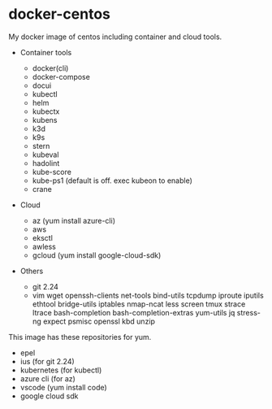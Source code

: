 # docker-centos
My docker image of centos including container and cloud tools.

* Container tools
  * docker(cli)
  * docker-compose
  * docui
  * kubectl
  * helm
  * kubectx
  * kubens
  * k3d
  * k9s
  * stern
  * kubeval
  * hadolint
  * kube-score
  * kube-ps1 (default is off. exec kubeon to enable)
  * crane

* Cloud
  * az (yum install azure-cli)
  * aws
  * eksctl
  * awless
  * gcloud (yum install google-cloud-sdk)

* Others
  * git 2.24
  * vim wget openssh-clients net-tools bind-utils tcpdump iproute iputils ethtool bridge-utils iptables nmap-ncat less screen tmux strace ltrace bash-completion bash-completion-extras yum-utils jq stress-ng expect psmisc openssl kbd unzip

This image has these repositories for yum.

* epel
* ius (for git 2.24)
* kubernetes (for kubectl)
* azure cli (for az)
* vscode (yum install code)
* google cloud sdk
